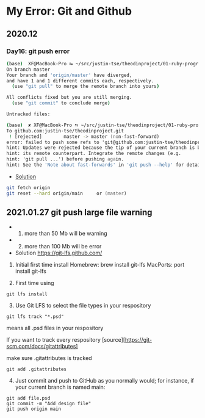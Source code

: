 # My Error: Git and Github 
## 2020.12
### Day16: git push error
```zsh
(base)  XF@MacBook-Pro ⮀ ~/src/justin-tse/theodinproject/01-ruby-programming ⮀ ⭠ master± ⮀ git status
On branch master
Your branch and 'origin/master' have diverged,
and have 1 and 1 different commits each, respectively.
  (use "git pull" to merge the remote branch into yours)

All conflicts fixed but you are still merging.
  (use "git commit" to conclude merge)

Untracked files:
```
```zsh
(base)  ✘ XF@MacBook-Pro ⮀ ~/src/justin-tse/theodinproject/01-ruby-programming ⮀ ⭠ master± ⮀ git push origin master
To github.com:justin-tse/theodinproject.git
 ! [rejected]        master -> master (non-fast-forward)
error: failed to push some refs to 'git@github.com:justin-tse/theodinproject.git'
hint: Updates were rejected because the tip of your current branch is behind
hint: its remote counterpart. Integrate the remote changes (e.g.
hint: 'git pull ...') before pushing again.
hint: See the 'Note about fast-forwards' in 'git push --help' for details.
```
- [Solution](https://stackoverflow.com/questions/19864934/git-your-branch-and-origin-master-have-diverged-how-to-throw-away-local-com)
```zsh
git fetch origin
git reset --hard origin/main     or (master)
```


## 2021.01.27 git push large file warning
- 1. more than 50 Mb will be warning
- 2. more than 100 Mb will be error
- Solution
https://git-lfs.github.com/

1. Initial first time install
Homebrew: brew install git-lfs
MacPorts: port install git-lfs

2. First time using
```shell
git lfs install
```

3. Use Git LFS to select the file types in your respository
```shell
git lfs track "*.psd"
```
means all .psd files in your respository

If you want to track every respository
[source][https://git-scm.com/docs/gitattributes]

make sure .gitattributes is tracked
```shell
git add .gitattributes
```
4. Just commit and push to GitHub as you normally would; for instance, if your current branch is named main:
```shell
git add file.psd
git commit -m "Add design file"
git push origin main
```